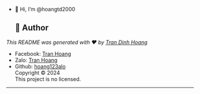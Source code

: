 - 👋 Hi, I’m @hoangtd2000
  ## 👤 Author

_This README was generated with ❤️ by [Tran Dinh Hoang](https://zalo.me/0395675972)_
- Facebook: [Tran Hoang](https://www.facebook.com/tranhoang7800?mibextid=LQQJ4d)
- Zalo: [Tran Hoang](https://zalo.me/0395675972)
- Github: [hoang123alo](https://github.com/hoang123alo)
  <br>
Copyright © 2024 <br>
This project is no licensed.

---

<!---
hoangtd2000/hoangtd2000 is a ✨ special ✨ repository because its `README.md` (this file) appears on your GitHub profile.
You can click the Preview link to take a look at your changes.
--->
